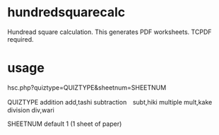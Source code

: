 # hundredsquarecalc
Hundread square calculation. This generates PDF worksheets. TCPDF required.

# usage
hsc.php?quiztype=QUIZTYPE&sheetnum=SHEETNUM

QUIZTYPE
addition  add,tashi
subtraction　subt,hiki
multiple  mult,kake
division  div,wari

SHEETNUM
default 1 (1 sheet of paper)
